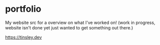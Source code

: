 # portfolio
My website src for a overview on what I've worked on!
(work in progress, website isn't done yet just wanted to get something out there.)

https://tinsley.dev
